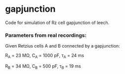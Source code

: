 # gapjunction

Code for simulation of Rz cell gapjunction of leech.

### Parameters from real recordings:
Given Retzius cells A and B connected by a gapjunction:

R<sub>A</sub> = 23 MΩ,
C<sub>A</sub> = 1000 pF,
τ<sub>A</sub> = 24 ms

R<sub>B</sub> = 34 MΩ,
C<sub>B</sub> = 500 pF,
τ<sub>B</sub> = 19 ms
